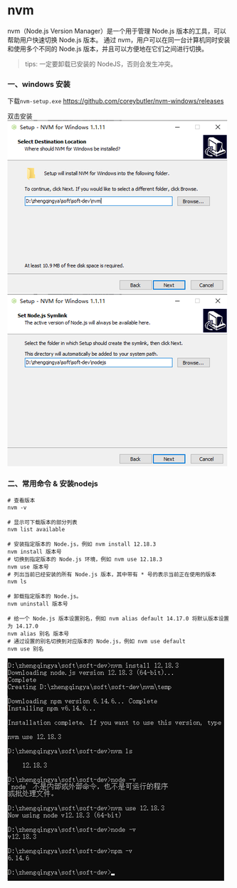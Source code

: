 # nvm

nvm（Node.js Version Manager）是一个用于管理 Node.js 版本的工具，可以帮助用户快速切换 Node.js 版本。
通过 nvm，用户可以在同一台计算机同时安装和使用多个不同的 Node.js 版本，并且可以方便地在它们之间进行切换。

> tips: 一定要卸载已安装的 NodeJS，否则会发生冲突。

### 一、windows 安装

下载`nvm-setup.exe` https://github.com/coreybutler/nvm-windows/releases

双击安装
![img.png](images/nvm-windows-01.png)
![img_1.png](images/nvm-windows-02.png)

### 二、常用命令 & 安装nodejs

```shell
# 查看版本
nvm -v

# 显示可下载版本的部分列表
nvm list available

# 安装指定版本的 Node.js，例如 nvm install 12.18.3
nvm install 版本号
# 切换到指定版本的 Node.js 环境，例如 nvm use 12.18.3
nvm use 版本号
# 列出当前已经安装的所有 Node.js 版本，其中带有 * 号的表示当前正在使用的版本
nvm ls

# 卸载指定版本的 Node.js。
nvm uninstall 版本号

# 给一个 Node.js 版本设置别名，例如 nvm alias default 14.17.0 将默认版本设置为 14.17.0
nvm alias 别名 版本号
# 通过设置的别名切换到对应版本的 Node.js，例如 nvm use default
nvm use 别名
```

![img_1.png](images/nvm-windows-03.png)

